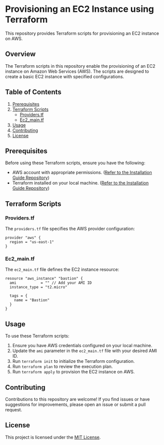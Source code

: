 # Provisioning an EC2 Instance using Terraform

This repository provides Terraform scripts for provisioning an EC2 instance on AWS.

## Overview

The Terraform scripts in this repository enable the provisioning of an EC2 instance on Amazon Web Services (AWS). The scripts are designed to create a basic EC2 instance with specified configurations.

## Table of Contents

1. [Prerequisites](#prerequisites)
2. [Terraform Scripts](#terraform-scripts)
   - [Providers.tf](#providerstf)
   - [Ec2_main.tf](#ec2_maintf)
3. [Usage](#usage)
5. [Contributing](#contributing)
6. [License](#license)

## Prerequisites

Before using these Terraform scripts, ensure you have the following:

- AWS account with appropriate permissions. ([Refer to the Installation Guide Repository](https://github.com/sanjukuruvilla/aws-cli-setup.git))
- Terraform installed on your local machine. ([Refer to the Installation Guide Repository](https://github.com/sanjukuruvilla/terraform-installation-guide.git))

## Terraform Scripts

### Providers.tf

The `providers.tf` file specifies the AWS provider configuration:

```hcl
provider "aws" {
  region = "us-east-1"
}
```

### Ec2_main.tf

The `ec2_main.tf` file defines the EC2 instance resource:

```hcl
resource "aws_instance" "bastion" {
  ami           = "" // Add your AMI ID
  instance_type = "t2.micro"

  tags = {
    name = "Bastion"
  }
}
```

## Usage

To use these Terraform scripts:

1. Ensure you have AWS credentials configured on your local machine.
2. Update the `ami` parameter in the `ec2_main.tf` file with your desired AMI ID.
3. Run `terraform init` to initialize the Terraform configuration.
4. Run `terraform plan` to review the execution plan.
5. Run `terraform apply` to provision the EC2 instance on AWS.

## Contributing

Contributions to this repository are welcome! If you find issues or have suggestions for improvements, please open an issue or submit a pull request.

## License

This project is licensed under the [MIT License](LICENSE).
